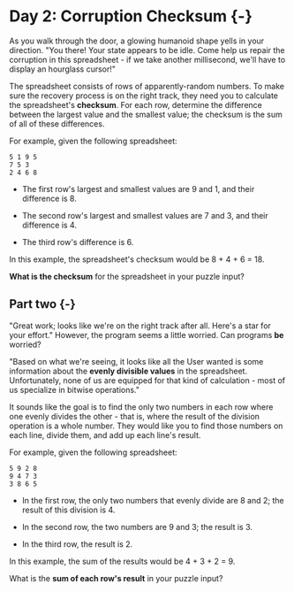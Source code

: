 # Day 2: Corruption Checksum {-}

As you walk through the door, a glowing humanoid shape yells in your
direction. "You there! Your state appears to be idle. Come help us repair the
corruption in this spreadsheet - if we take another millisecond, we'll have to
display an hourglass cursor!"

The spreadsheet consists of rows of apparently-random numbers. To make sure the
recovery process is on the right track, they need you to calculate the
spreadsheet's **checksum**. For each row, determine the difference between the
largest value and the smallest value; the checksum is the sum of all of these
differences.

For example, given the following spreadsheet:

    5 1 9 5
    7 5 3
    2 4 6 8

+ The first row's largest and smallest values are 9 and 1, and their difference is 8.

+ The second row's largest and smallest values are 7 and 3, and their difference is 4.

+ The third row's difference is 6.

In this example, the spreadsheet's checksum would be 8 + 4 + 6 = 18.

**What is the checksum** for the spreadsheet in your puzzle input?


## Part two {-}

"Great work; looks like we're on the right track after all. Here's a star for
your effort." However, the program seems a little worried. Can programs **be**
worried?

"Based on what we're seeing, it looks like all the User wanted is some
information about the **evenly divisible values** in the
spreadsheet. Unfortunately, none of us are equipped for that kind of
calculation - most of us specialize in bitwise operations."

It sounds like the goal is to find the only two numbers in each row where one
evenly divides the other - that is, where the result of the division operation
is a whole number. They would like you to find those numbers on each line,
divide them, and add up each line's result.

For example, given the following spreadsheet:

    5 9 2 8
    9 4 7 3
    3 8 6 5

+ In the first row, the only two numbers that evenly divide are 8 and 2; the result of this division is 4.

+ In the second row, the two numbers are 9 and 3; the result is 3.

+ In the third row, the result is 2.

In this example, the sum of the results would be 4 + 3 + 2 = 9.

What is the **sum of each row's result** in your puzzle input?
